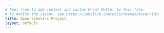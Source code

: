 ```yaml
---
# Feel free to add content and custom Front Matter to this file.
# To modify the layout, see https://jekyllrb.com/docs/themes/#overriding-theme-defaults
title: Open Scholars Project
layout: default
---
```










